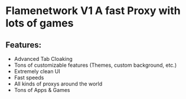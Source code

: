 # Flamenetwork V1 A fast Proxy with lots of games
## Features:
- Advanced Tab Cloaking
- Tons of customizable features (Themes, custom background, etc.)
- Extremely clean UI
- Fast speeds
- All kinds of proxys around the world
- Tons of Apps & Games

